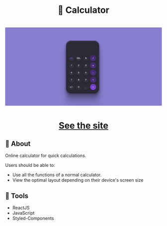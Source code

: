 <h1 align='center'>
🎲 Calculator
</h1>

<h1 align='center'>
  <img src="./assets/screenshot.PNG" />
</h1>
<h1 align='center'><a href="">See the site</a></h1>

## 📕 About

Online calculator for quick calculations.<br/>

Users should be able to:<br/>

- Use all the functions of a normal calculator.<br/>
- View the optimal layout depending on their device's screen size<br/>

## 🔨 Tools

- ReactJS
- JavaScript
- Styled-Components